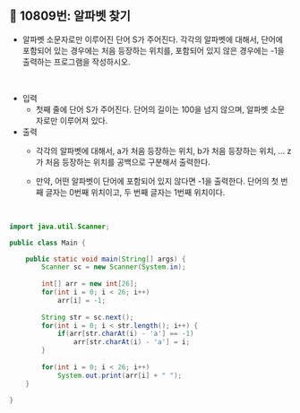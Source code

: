 ## 📌 10809번: 알파벳 찾기

* 알파벳 소문자로만 이루어진 단어 S가 주어진다. 각각의 알파벳에 대해서, 단어에 포함되어 있는 경우에는 처음 등장하는 위치를, 포함되어 있지 않은 경우에는 -1을 출력하는 프로그램을 작성하시오.

<br>

* 입력 
	- 첫째 줄에 단어 S가 주어진다. 단어의 길이는 100을 넘지 않으며, 알파벳 소문자로만 이루어져 있다.
* 출력
	- 각각의 알파벳에 대해서, a가 처음 등장하는 위치, b가 처음 등장하는 위치, ... z가 처음 등장하는 위치를 공백으로 구분해서 출력한다.

	- 만약, 어떤 알파벳이 단어에 포함되어 있지 않다면 -1을 출력한다. 단어의 첫 번째 글자는 0번째 위치이고, 두 번째 글자는 1번째 위치이다.

<br>

```java
import java.util.Scanner;

public class Main {

	public static void main(String[] args) {
		Scanner sc = new Scanner(System.in);
		
		int[] arr = new int[26];
		for(int i = 0; i < 26; i++)
			arr[i] = -1;
		
		String str = sc.next();
		for(int i = 0; i < str.length(); i++) {
			if(arr[str.charAt(i) - 'a'] == -1)
				arr[str.charAt(i) - 'a'] = i;
		}
		
		for(int i = 0; i < 26; i++)
			System.out.print(arr[i] + " ");
	}

}

```